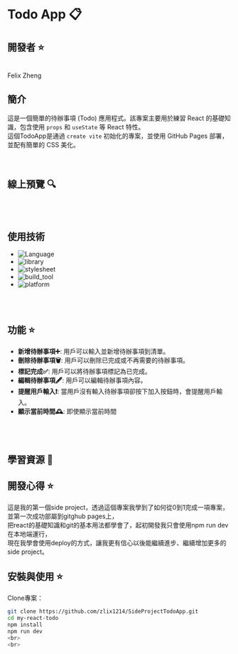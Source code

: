 # Todo App 📋

## 開發者 ⭐
<br>
Felix Zheng
<br>



## 簡介
這是一個簡單的待辦事項 (Todo) 應用程式。該專案主要用於練習 React 的基礎知識，包含使用 `props` 和 `useState` 等 React 特性。<br>
這個TodoApp是通過 `create vite` 初始化的專案，並使用 GitHub Pages 部署，並配有簡單的 CSS 美化。
<br>
<br>
<br>
## 線上預覽 🔍

<br>
<br>

## 使用技術

- ![Language](https://img.shields.io/badge/language-JavaScript-brightgreen)
- ![library](https://img.shields.io/badge/library-React-red)
- ![stylesheet](https://img.shields.io/badge/stylesheet-CSS-blue)
- ![build_tool](https://img.shields.io/badge/build_tool-Vite-orange)
- ![platform](https://img.shields.io/badge/platform-Github_pages-lightgray)
<br>
<br>


## 功能 ⭐

- **新增待辦事項➕**: 用戶可以輸入並新增待辦事項到清單。
- **刪除待辦事項🗑️**: 用戶可以刪除已完成或不再需要的待辦事項。
- **標記完成✅**: 用戶可以將待辦事項標記為已完成。
- **編輯待辦事項🖋️**: 用戶可以編輯待辦事項內容。
- **提醒用戶輸入❗**: 當用戶沒有輸入待辦事項卻按下加入按鈕時，會提醒用戶輸入。
- **顯示當前時間🕰️**: 即使顯示當前時間
<br>
<br>

## 學習資源 📖


## 開發心得 ⭐

這是我的第一個side project，透過這個專案我學到了如何從0到1完成一項專案，並第一次成功部屬到gitghub pages上，<br>把react的基礎知識和git的基本用法都學會了，起初開發我只會使用npm run dev在本地端運行，<br>現在我學會使用deploy的方式，讓我更有信心以後能繼續進步、繼續增加更多的side project。

## 安裝與使用 ⭐

Clone專案：

   ```bash
   git clone https://github.com/zlix1214/SideProjectTodoApp.git
   cd my-react-todo
   npm install
   npm run dev
<br>
<br>


